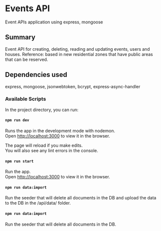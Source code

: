 # Events API 

Event APIs application using express, mongoose

## Summary
Event API for creating, deleting, reading and updating events, users and houses. Reference: based in new residential zones that have public areas that can be reserved.

## Dependencies used
express, mongoose, jsonwebtoken, bcrypt, express-async-handler

### Available Scripts

In the project directory, you can run:

#### `npm run dev`

Runs the app in the development mode with nodemon.\
Open [http://localhost:3000](http://localhost:3000) to view it in the browser.

The page will reload if you make edits.\
You will also see any lint errors in the console.

#### `npm run start`
Run the app.\
Open [http://localhost:3000](http://localhost:3000) to view it in the browser.

#### `npm run data:import`
Run the seeder that will delete all documents in the DB and upload the data to the DB in the /api/data/ folder.

#### `npm run data:import`
Run the seeder that will delete all documents in the DB.